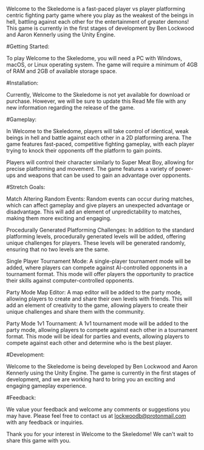 Welcome to the Skeledome is a fast-paced player vs player platforming centric fighting party game where you play as the weakest of the beings in hell, battling against each other for the entertainment of greater demons! This game is currently in the first stages of development by Ben Lockwood and Aaron Kennerly using the Unity Engine.

#Getting Started:

To play Welcome to the Skeledome, you will need a PC with Windows, macOS, or Linux operating system. The game will require a minimum of 4GB of RAM and 2GB of available storage space.

#Installation:

Currently, Welcome to the Skeledome is not yet available for download or purchase. However, we will be sure to update this Read Me file with any new information regarding the release of the game.

#Gameplay:

In Welcome to the Skeledome, players will take control of identical, weak beings in hell and battle against each other in a 2D platforming arena. The game features fast-paced, competitive fighting gameplay, with each player trying to knock their opponents off the platform to gain points.

Players will control their character similarly to Super Meat Boy, allowing for precise platforming and movement. The game features a variety of power-ups and weapons that can be used to gain an advantage over opponents.

#Stretch Goals:

Match Altering Random Events: Random events can occur during matches, which can affect gameplay and give players an unexpected advantage or disadvantage. This will add an element of unpredictability to matches, making them more exciting and engaging.

Procedurally Generated Platforming Challenges: In addition to the standard platforming levels, procedurally generated levels will be added, offering unique challenges for players. These levels will be generated randomly, ensuring that no two levels are the same.

Single Player Tournament Mode: A single-player tournament mode will be added, where players can compete against AI-controlled opponents in a tournament format. This mode will offer players the opportunity to practice their skills against computer-controlled opponents.

Party Mode Map Editor: A map editor will be added to the party mode, allowing players to create and share their own levels with friends. This will add an element of creativity to the game, allowing players to create their unique challenges and share them with the community.

Party Mode 1v1 Tournament: A 1v1 tournament mode will be added to the party mode, allowing players to compete against each other in a tournament format. This mode will be ideal for parties and events, allowing players to compete against each other and determine who is the best player.

#Development:

Welcome to the Skeledome is being developed by Ben Lockwood and Aaron Kennerly using the Unity Engine. The game is currently in the first stages of development, and we are working hard to bring you an exciting and engaging gameplay experience.

#Feedback:

We value your feedback and welcome any comments or suggestions you may have. Please feel free to contact us at lockwoodb@protonmail.com with any feedback or inquiries.

Thank you for your interest in Welcome to the Skeledome! We can't wait to share this game with you.
